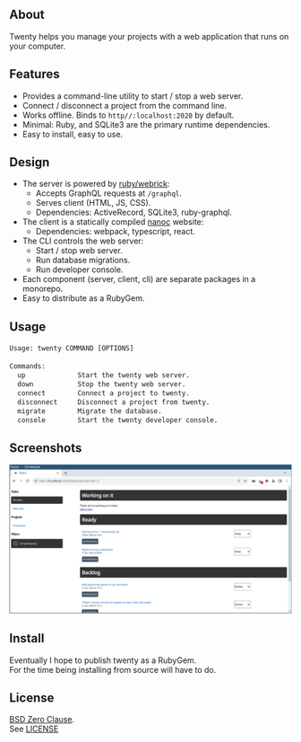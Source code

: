 ## About

Twenty helps you manage your projects with a web application
that runs on your computer.

## Features

* Provides a command-line utility to start / stop a web server.
* Connect / disconnect a project from the command line.
* Works offline. Binds to `http//:localhost:2020` by default.
* Minimal: Ruby, and SQLite3 are the primary runtime dependencies.
* Easy to install, easy to use.

## Design

* The server is powered by [ruby/webrick](https://github.com/ruby/webrick):
  * Accepts GraphQL requests at `/graphql`.
  * Serves client (HTML, JS, CSS).
  * Dependencies: ActiveRecord, SQLite3, ruby-graphql.
* The client is a statically compiled [nanoc](https://github.com/nanoc/nanoc) website:
  * Dependencies: webpack, typescript, react.
* The CLI controls the web server:
  * Start / stop web server.
  * Run database migrations.
  * Run developer console.
* Each component (server, client, cli) are separate packages
  in a monorepo.
* Easy to distribute as a RubyGem.

## Usage

    Usage: twenty COMMAND [OPTIONS]

    Commands:
      up             Start the twenty web server.
      down           Stop the twenty web server.
      connect        Connect a project to twenty.
      disconnect     Disconnect a project from twenty.
      migrate        Migrate the database.
      console        Start the twenty developer console.

## Screenshots

![img](./20.png)

## Install

Eventually I hope to publish twenty as a RubyGem. <br>
For the time being installing from source will have to do.

## License

[BSD Zero Clause](https://choosealicense.com/licenses/0bsd/).
<br>
See [LICENSE](./LICENSE)
